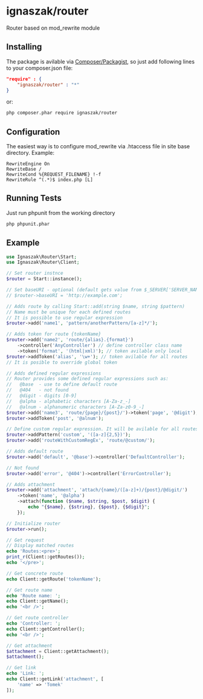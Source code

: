 # ignaszak/router

Router based on mod_rewrite module

## Installing

The package is avilable via [Composer/Packagist](https://packagist.org/packages/ignaszak/router), so just add following lines to your composer.json file:

```json
"require" : {
    "ignaszak/router" : "*"
}
```

or:

```sh
php composer.phar require ignaszak/router
```
## Configuration
The easiest way is to configure mod_rewrite via .htaccess file in site base directory. Example:

```
RewriteEngine On
RewriteBase /
RewriteCond %{REQUEST_FILENAME} !-f
RewriteRule ^(.*)$ index.php [L]
```
## Running Tests

Just run phpunit from the working directory

```sh
php phpunit.phar
```

## Example

```php
use Ignaszak\Router\Start;
use Ignaszak\Router\Client;

// Set router instnce
$router = Start::instance();

// Set baseURI - optional (default gets value from $_SERVER['SERVER_NAME'])
// $router->baseURI = 'http://example.com';

// Adds route by calling Start::add(string $name, string $pattern)
// Name must be unique for each defined routes
// It is possible to use regular expression
$router->add('name1', 'pattern/anotherPattern/[a-z]*/');

// Adds token for route {tokenName}
$router->add('name2', 'route/{alias}.{format}')
    ->controller('AnyController') // define controller class name
    ->token('format', '(html|xml)'); // token avilable only local
$router->addToken('alias', '\w+'); // token avilable for all routes
// It is posible to override global token

// Adds defined regular expressions
// Router provides some defined regular expressions such as:
//   @base  - use to define default route
//   @404   - not found
//   @digit - digits [0-9]
//   @alpha - alphabetic characters [A-Za-z_-]
//   @alnum - alphanumeric characters [A-Za-z0-9_-]
$router->add('name3', 'route/{page}/{post}/')->token('page', '@digit');
$router->addToken('post', '@alnum');

// Define custom regular expression. It will be avilable for all routes
$router->addPattern('custom', '([a-z]{2,5})');
$router->add('routeWithCustomRegEx', 'route/@custom/');

// Adds default route
$router->add('default', '@base')->controller('DefaultController');

// Not found
$router->add('error', '@404')->controller('ErrorController');

// Adds attachment
$router->add('attachment', 'attach/{name}/([a-z]+)/{post}/@digit/')
    ->token('name', '@alpha')
    ->attach(function ($name, $string, $post, $digit) {
        echo "{$name}, {$string}, {$post}, {$digit}";
    });

// Initialize router
$router->run();

// Get request
// Display matched routes
echo 'Routes:<pre>';
print_r(Client::getRoutes());
echo '</pre>';

// Get concrete route
echo Client::getRoute('tokenName');

// Get route name
echo 'Route name: ';
echo Client::getName();
echo '<br />';

// Get route controller
echo 'Controller: ';
echo Client::getController();
echo '<br />';

// Get attachment
$attachment = Client::getAttachment();
$attachment();

// Get link
echo 'Link: ';
echo Client::getLink('attachment', [
    'name' => 'Tomek'
]);
```
